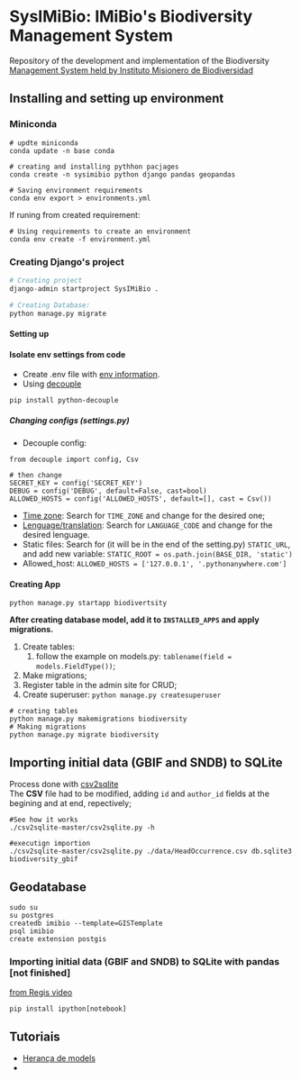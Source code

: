 # SysIMiBio: IMiBio's Biodiversity Management System  

Repository of the development and implementation of the Biodiversity [Management System held by Instituto Misionero de Biodiversidad](imibio.misiones.gob.ar)  

## Installing and setting up environment  

### Miniconda  

```shell script
# updte miniconda
conda update -n base conda

# creating and installing pythhon pacjages
conda create -n sysimibio python django pandas geopandas

# Saving environment requirements
conda env export > environments.yml
```
If runing from created requirement:  

```shell script
# Using requirements to create an environment
conda env create -f environment.yml
```

### Creating Django's project  

```python
# Creating project
django-admin startproject SysIMiBio .

# Creating Database: 
python manage.py migrate
```

#### Setting up  

#### Isolate env settings from code
* Create .env file with [env information](https://github.com/silveriomm/django_estoque_regis/tree/master/contrib).  
* Using [decouple](https://github.com/henriquebastos/python-decouple)  

```shell script
pip install python-decouple
```  
 
##### Changing configs (settings.py)  

* Decouple config:
```shell script
from decouple import config, Csv

# then change 
SECRET_KEY = config('SECRET_KEY')
DEBUG = config('DEBUG', default=False, cast=bool)
ALLOWED_HOSTS = config('ALLOWED_HOSTS', default=[], cast = Csv())
```
* [Time zone](https://en.wikipedia.org/wiki/List_of_tz_database_time_zones): Search for `TIME_ZONE` and change for the desired one;  
* [Lenguage/translation](https://docs.djangoproject.com/en/2.0/ref/settings/#language-code): Search for `LANGUAGE_CODE` and change for the desired lenguage.  
* Static files: Search for (it will be in the end of the setting.py) `STATIC_URL`, and add new variable: `STATIC_ROOT = os.path.join(BASE_DIR, 'static')`  
* Allowed_host: `ALLOWED_HOSTS = ['127.0.0.1', '.pythonanywhere.com']`  
  
#### Creating App  

```shell script
python manage.py startapp biodivertsity
```

**After creating database model, add it to `INSTALLED_APPS` and apply migrations.**  

1. Create tables:
    1. follow the example on models.py: `tablename(field = models.FieldType())`;  
1. Make migrations;  
1. Register table in the admin site for CRUD;  
1. Create superuser: `python manage.py createsuperuser`  

```shell script
# creating tables
python manage.py makemigrations biodiversity
# Making migrations
python manage.py migrate biodiversity
```

## Importing initial data (GBIF and SNDB) to SQLite  
Process done with [csv2sqlite](https://github.com/rufuspollock/csv2sqlite)  
The **CSV** file had to be modified, adding `id` and `author_id` fields at the begining and at end, repectively;  

```shell script
#See how it works
./csv2sqlite-master/csv2sqlite.py -h

#executign importion
./csv2sqlite-master/csv2sqlite.py ./data/HeadOccurrence.csv db.sqlite3 biodiversity_gbif
```

## Geodatabase

```
sudo su
su postgres
createdb imibio --template=GISTemplate
psql imibio
create extension postgis
```  


### Importing initial data (GBIF and SNDB) to SQLite with pandas [not finished]  

[from Regis video](https://www.youtube.com/watch?v=l7-lypZz95g)  

`pip install ipython[notebook]`  

## Tutoriais  
* [Herança de models](https://youtu.be/nlHfCt0HuGY?t=382)  
*